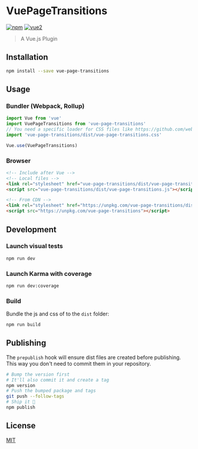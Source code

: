 # VuePageTransitions

[![npm](https://img.shields.io/npm/v/vue-page-transitions.svg)](https://www.npmjs.com/package/vue-page-transitions) [![vue2](https://img.shields.io/badge/vue-2.x-brightgreen.svg)](https://vuejs.org/)

> A Vue.js Plugin

## Installation

```bash
npm install --save vue-page-transitions
```

## Usage

### Bundler (Webpack, Rollup)

```js
import Vue from 'vue'
import VuePageTransitions from 'vue-page-transitions'
// You need a specific loader for CSS files like https://github.com/webpack/css-loader
import 'vue-page-transitions/dist/vue-page-transitions.css'

Vue.use(VuePageTransitions)
```

### Browser

```html
<!-- Include after Vue -->
<!-- Local files -->
<link rel="stylesheet" href="vue-page-transitions/dist/vue-page-transitions.css"></link>
<script src="vue-page-transitions/dist/vue-page-transitions.js"></script>

<!-- From CDN -->
<link rel="stylesheet" href="https://unpkg.com/vue-page-transitions/dist/vue-page-transitions.css"></link>
<script src="https://unpkg.com/vue-page-transitions"></script>
```

## Development

### Launch visual tests

```bash
npm run dev
```

### Launch Karma with coverage

```bash
npm run dev:coverage
```

### Build

Bundle the js and css of to the `dist` folder:

```bash
npm run build
```


## Publishing

The `prepublish` hook will ensure dist files are created before publishing. This
way you don't need to commit them in your repository.

```bash
# Bump the version first
# It'll also commit it and create a tag
npm version
# Push the bumped package and tags
git push --follow-tags
# Ship it 🚀
npm publish
```

## License

[MIT](http://opensource.org/licenses/MIT)

